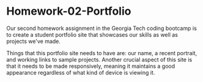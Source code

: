 # Homework-02-Portfolio

Our second homework assignment in the Georgia Tech coding bootcamp is to create a student portfolio site that showcases our skills as well as projects we've made.

Things that this portfolio site needs to have are: our name, a recent portrait, and working links to sample projects. Another crucial aspect of this site is that it needs to be made responsively, meaning it maintains a good appearance regardless of what kind of device is viewing it. 